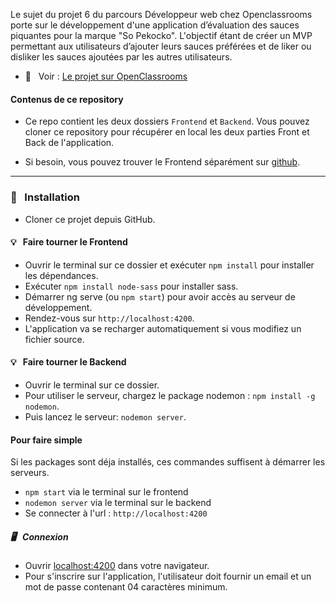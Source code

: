 Le sujet du projet 6 du parcours Développeur web chez Openclassrooms porte sur le développement d'une application d’évaluation des sauces piquantes pour la marque "So Pekocko". L'objectif étant de créer un MVP permettant aux utilisateurs d’ajouter leurs sauces préférées et de liker ou disliker les sauces ajoutées par les autres utilisateurs.

* 👀  &nbsp; Voir : [Le projet sur OpenClassrooms](https://github.com/OpenClassrooms-Student-Center/Web-Developer-P6 "Cliquez pour voir le projet")


#### Contenus de ce repository

* Ce repo contient les deux dossiers `Frontend` et `Backend`.
Vous pouvez cloner ce repository pour récupérer en local les deux parties Front et Back de l'application.

* Si besoin, vous pouvez trouver le Frontend séparément sur [github](https://github.com/OpenClassrooms-Student-Center/Web-Developer-P6).

***

### 🔨 &nbsp; Installation

* Cloner ce projet depuis GitHub.

#### 💡 &nbsp; Faire tourner le Frontend

* Ouvrir le terminal sur ce dossier et exécuter  `npm install` pour installer les dépendances.
* Exécuter `npm install node-sass` pour installer sass.
* Démarrer ng serve (ou `npm start`) pour avoir accès au serveur de développement.
* Rendez-vous sur `http://localhost:4200`.
* L'application va se recharger automatiquement si vous modifiez un fichier source.

#### 💡 &nbsp; Faire tourner le Backend

* Ouvrir le terminal sur ce dossier.
* Pour utiliser le serveur, chargez le package nodemon : `npm install -g nodemon`.
* Puis lancez le serveur: `nodemon server`.

#### Pour faire simple

Si les packages sont déja installés, ces commandes suffisent à démarrer les serveurs.

* `npm start` via le terminal sur le frontend
* `nodemon server` via le terminal sur le backend
* Se connecter à l'url : `http://localhost:4200`

##### 🖥 &nbsp; Connexion

* Ouvrir [localhost:4200](http://localhost:4200/) dans votre navigateur.
* Pour s'inscrire sur l'application, l'utilisateur doit fournir un email et un mot de passe contenant 04 caractères minimum.



